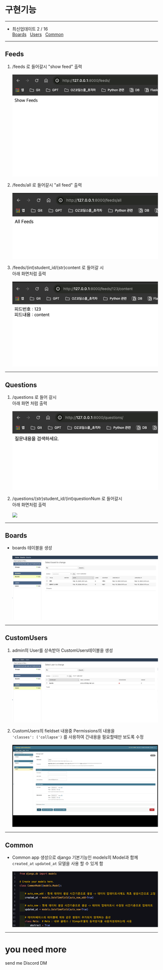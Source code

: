 # 구현기능

---

- 최신업데이트 2 / 16
<br/>[Boards](#boards) &nbsp; [Users](#customusers) &nbsp; [Common](#common)

---
## Feeds

1. /feeds 로 들어갈시 "show feed" 출력  
<br/><img src=contents/:feed.png>

2. /feeds/all 로 들어갈시 "all feed" 출력  
<br/><img src=contents/:feeds:all.png>

3. /feeds/(int)student_id/(str)content 로 들어갈 시  
아래 화면처럼 출력  
<br/><img src=contents/:feeds:id:content.png>

---

## Questions

1. /questions 로 들어 갈시  
아래 화면 처럼 출력  
<br/><img src=contents/:questions.png>

2. /questions/(str)student_id/(int)questionNum 로 들어갈시  
아래 화면처럼 출력  
<br/><img src=contents/:questions:id:num.gif>

---

## Boards

- boards 테이블을 생성  
<br/><img src=contents/:Boards.png>

---

## CustomUsers

1. admin의 User를 상속받아 CustomUsers테이블을 생성  
<br/><img src=contents/:Users.png>

2. CustomUsers의 fieldset 내용중 Permissions의 내용을  
`'classes': ('collapse')` 를 사용하여 긴내용을 필요할때만 보도록 수정  
<br/><img src=contents/:Users_detail.gif>

---

## Common

- Common app 생성으로 django 기본기능인 models의 Model과 함께  
`created_at` `updated_at` 모델을 사용 할 수 있게 함  
<br/><img src=contents/:Common.png>

---

# you need more

send me Discord DM